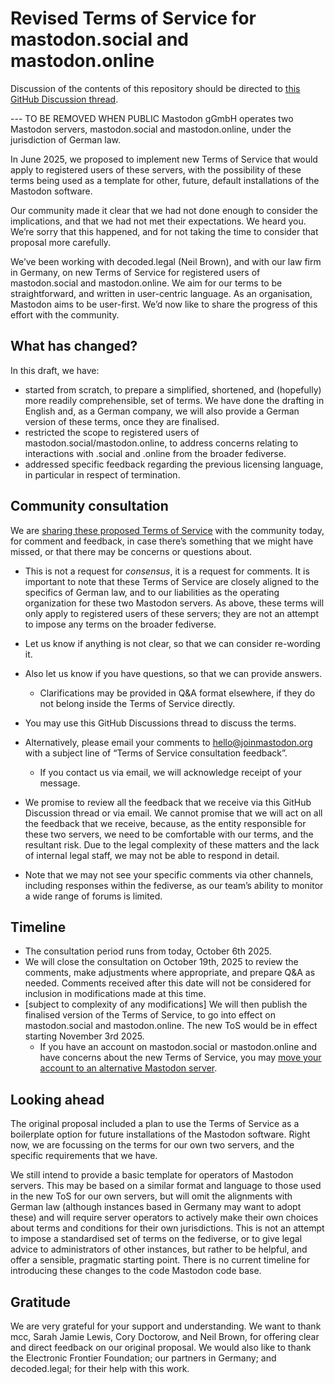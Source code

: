 # Revised Terms of Service for mastodon.social and mastodon.online

Discussion of the contents of this repository should be directed to [this GitHub Discussion thread](https://github.com/mastodon/mastodon/discussions).


--- TO BE REMOVED WHEN PUBLIC
Mastodon gGmbH operates two Mastodon servers, mastodon.social and mastodon.online, under the jurisdiction of German law.

In June 2025, we proposed to implement new Terms of Service that would apply to registered users of these servers, with the possibility of these terms being used as a template for other, future, default installations of the Mastodon software.

Our community made it clear that we had not done enough to consider the implications, and that we had not met their expectations. We heard you. We’re sorry that this happened, and for not taking the time to consider that proposal more carefully.

We’ve been working with decoded.legal (Neil Brown), and with our law firm in Germany, on new Terms of Service for registered users of mastodon.social and mastodon.online. We aim for our terms to be straightforward, and written in user-centric language. As an organisation, Mastodon aims to be user-first. We’d now like to share the progress of this effort with the community.

## What has changed?

In this draft, we have:

* started from scratch, to prepare a simplified, shortened, and (hopefully) more readily comprehensible, set of terms. We have done the drafting in English and, as a German company, we will also provide a German version of these terms, once they are finalised.  
* restricted the scope to registered users of mastodon.social/mastodon.online, to address concerns relating to interactions with .social and .online from the broader fediverse.  
* addressed specific feedback regarding the previous licensing language, in particular in respect of termination.

## Community consultation

We are [sharing these proposed Terms of Service](https://github.com/mastodonfuture-tos) with the community today, for comment and feedback, in case there’s something that we might have missed, or that there may be concerns or questions about.

* This is not a request for *consensus*, it is a request for comments. It is important to note that these Terms of Service are closely aligned to the specifics of German law, and to our liabilities as the operating organization for these two Mastodon servers. As above, these terms will only apply to registered users of these servers; they are not an attempt to impose any terms on the broader fediverse.  
* Let us know if anything is not clear, so that we can consider re-wording it.  
* Also let us know if you have questions, so that we can provide answers.  
  * Clarifications may be provided in Q\&A format elsewhere, if they do not belong inside the Terms of Service directly.

* You may use this GitHub Discussions thread to discuss the terms.  
* Alternatively, please email your comments to [hello@joinmastodon.org](mailto:hello@joinmastodon.org) with a subject line of “Terms of Service consultation feedback”.   
  * If you contact us via email, we will acknowledge receipt of your message.  
* We promise to review all the feedback that we receive via this GitHub Discussion thread or via email. We cannot promise that we will act on all the feedback that we receive, because, as the entity responsible for these two servers, we need to be comfortable with our terms, and the resultant risk. Due to the legal complexity of these matters and the lack of internal legal staff, we may not be able to respond in detail.  
* Note that we may not see your specific comments via other channels, including responses within the fediverse, as our team’s ability to monitor a wide range of forums is limited.

## Timeline

* The consultation period runs from today, October 6th 2025\.  
* We will close the consultation on October 19th, 2025 to review the comments, make adjustments where appropriate, and prepare Q\&A as needed. Comments received after this date will not be considered for inclusion in modifications made at this time.  
* \[subject to complexity of any modifications\] We will then publish the finalised version of the Terms of Service, to go into effect on mastodon.social and mastodon.online. The new ToS would be in effect starting November 3rd 2025\.  
  * If you have an account on mastodon.social or mastodon.online and have concerns about the new Terms of Service, you may [move your account to an alternative Mastodon server](https://docs.joinmastodon.org/user/moving/#migration).

## Looking ahead

The original proposal included a plan to use the Terms of Service as a boilerplate option for future installations of the Mastodon software. Right now, we are focussing on the terms for our own two servers, and the specific requirements that we have.

We still intend to provide a basic template for operators of Mastodon servers. This may be based on a similar format and language to those used in the new ToS for our own servers, but will omit the alignments with German law (although instances based in Germany may want to adopt these) and will require server operators to actively make their own choices about terms and conditions for their own jurisdictions. This is not an attempt to impose a standardised set of terms on the fediverse, or to give legal advice to administrators of other instances, but rather to be helpful, and offer a sensible, pragmatic starting point. There is no current timeline for introducing these changes to the code Mastodon code base.

## Gratitude

We are very grateful for your support and understanding. We want to thank mcc, Sarah Jamie Lewis, Cory Doctorow, and Neil Brown, for offering clear and direct feedback on our original proposal. We would also like to thank the Electronic Frontier Foundation; our partners in Germany; and decoded.legal; for their help with this work.
